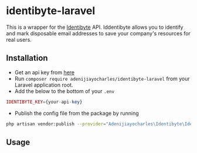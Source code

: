 # identibyte-laravel
This is a wrapper for the [Identibyte](https://identibyte.com/) API. Iddentibyte allows you to identify and mark disposable email addresses to save your company's resources for real users.

## Installation
* Get an api key from [here](https://identibyte.com/)
* Run `composer require adenijiayocharles/identibyte-laravel` from your Laravel application root. 
* Add the below to the bottom of your `.env`
```php
IDENTIBYTE_KEY={your-api-key}
```
* Publish the config file from the package by running
```bash
php artisan vendor:publish --provider="Adenijiayocharles\Identibyte\IdentibyteServiceProvider"
```

## Usage
